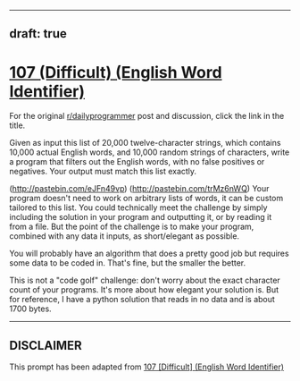 ---
draft: true
----

# [107 (Difficult) (English Word Identifier)](https://www.reddit.com/r/dailyprogrammer/comments/122c7h/10252012_challenge_107_difficult_english_word/)

For the original [r/dailyprogrammer](https://www.reddit.com/r/dailyprogrammer/) post and discussion, click the link in the title.

Given as input this list of 20,000 twelve-character strings, which contains 10,000 actual English words, and 10,000 random strings of characters, write a program that filters out the English words, with no false positives or negatives. Your output must match this list exactly.

(http://pastebin.com/eJFn49vp)
(http://pastebin.com/trMz6nWQ)
Your program doesn't need to work on arbitrary lists of words, it can be custom tailored to this list. You could technically meet the challenge by simply including the solution in your program and outputting it, or by reading it from a file. But the point of the challenge is to make your program, combined with any data it inputs, as short/elegant as possible.

You will probably have an algorithm that does a pretty good job but requires some data to be coded in. That's fine, but the smaller the better.

This is not a "code golf" challenge: don't worry about the exact character count of your programs. It's more about how elegant your solution is. But for reference, I have a python solution that reads in no data and is about 1700 bytes.


----
## **DISCLAIMER**
This prompt has been adapted from [107 [Difficult] (English Word Identifier)](https://www.reddit.com/r/dailyprogrammer/comments/122c7h/10252012_challenge_107_difficult_english_word/
)
